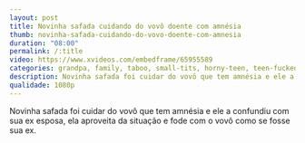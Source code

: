 ```yaml
---
layout: post
title: Novinha safada cuidando do vovô doente com amnésia
thumb: novinha-safada-cuidando-do-vovo-doente-com-amnesia
duration: "08:00"
permalink: /:title
video: https://www.xvideos.com/embedframe/65955589
categories: grandpa, family, taboo, small-tits, horny-teen, teen-fucked, big-ass-teen, grand-dad, big-butt-teen, taylor-blake, grand-daughter, grand-father, gorny-old-man, nurse-patient-roleplay, perky-teens
description: Novinha safada foi cuidar do vovô que tem amnésia e ele a confundiu com sua ex esposa, ela aproveita da situação e fode com o vovô como se fosse sua ex.
qualidade: 1080p
---
```

Novinha safada foi cuidar do vovô que tem amnésia e ele a confundiu com sua ex esposa, ela aproveita da situação e fode com o vovô como se fosse sua ex.